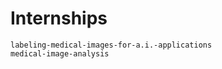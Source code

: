 # Internships

```{toctree}
labeling-medical-images-for-a.i.-applications
medical-image-analysis
```
